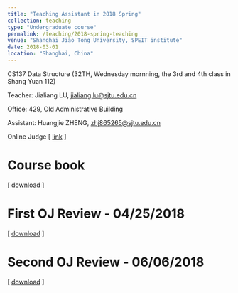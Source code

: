 ```yaml
---
title: "Teaching Assistant in 2018 Spring"
collection: teaching
type: "Undergraduate course"
permalink: /teaching/2018-spring-teaching
venue: "Shanghai Jiao Tong University, SPEIT institute"
date: 2018-03-01
location: "Shanghai, China"
---
```


CS137 Data Structure (32TH, Wednesday mornning, the 3rd and 4th class in Shang Yuan 112)

Teacher: Jialiang LU, jialiang.lu@sjtu.edu.cn

Office: 429, Old Administrative Building

Assistant: Huangjie ZHENG, zhj865265@sjtu.edu.cn

Online Judge
\[ [link](http://wirelesslab.sjtu.edu.cn:8088/jol/) \]

Course book
======
\[ [download](http://JegZheng.github.io/files/teaching/DS_AA.pdf) \]

First OJ Review - 04/25/2018
======
\[ [download](http://JegZheng.github.io/files/teaching/DS_2018fall_OJ_review_1.pdf) \]

Second OJ Review - 06/06/2018
======
\[ [download](http://JegZheng.github.io/files/teaching/DS_2018fall_OJ_review_2.pdf) \]
